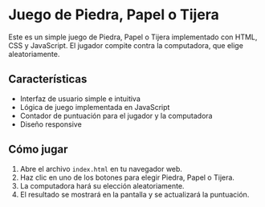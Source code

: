 # Juego de Piedra, Papel o Tijera

Este es un simple juego de Piedra, Papel o Tijera implementado con HTML, CSS y JavaScript. El jugador compite contra la computadora, que elige aleatoriamente.

## Características

- Interfaz de usuario simple e intuitiva
- Lógica de juego implementada en JavaScript
- Contador de puntuación para el jugador y la computadora
- Diseño responsive

## Cómo jugar

1. Abre el archivo `index.html` en tu navegador web.
2. Haz clic en uno de los botones para elegir Piedra, Papel o Tijera.
3. La computadora hará su elección aleatoriamente.
4. El resultado se mostrará en la pantalla y se actualizará la puntuación.

